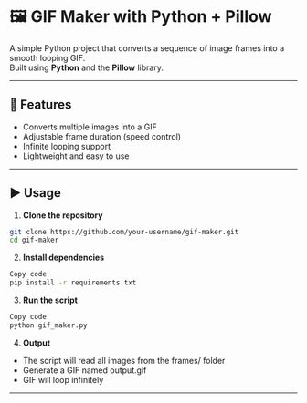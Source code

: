 # 🖼️ GIF Maker with Python + Pillow

A simple Python project that converts a sequence of image frames into a smooth looping GIF.  
Built using **Python** and the **Pillow** library.

---

## 🚀 Features
- Converts multiple images into a GIF  
- Adjustable frame duration (speed control)  
- Infinite looping support  
- Lightweight and easy to use  

---

## ▶️ Usage

1. **Clone the repository**
```bash
git clone https://github.com/your-username/gif-maker.git
cd gif-maker
```

2. **Install dependencies**
```bash
Copy code
pip install -r requirements.txt
```

3. **Run the script**
```bash
Copy code
python gif_maker.py
```

4. **Output**
- The script will read all images from the frames/ folder
- Generate a GIF named output.gif
- GIF will loop infinitely

---
